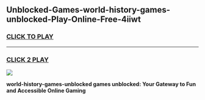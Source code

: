 
## Unblocked-Games-world-history-games-unblocked-Play-Online-Free-4iiwt
<h3>
<a href="https://premium76.site?title=world-history-games-unblocked&ref=26A">CLICK TO PLAY</a></h3>
<hr>

<h3>
<a href="https://premium76.site?title=world-history-games-unblocked&ref=26A">CLICK 2 PLAY</a>
  
</h3>

<a href="https://premium76.site?title=world-history-games-unblocked&ref=26A"><img src="https://clearcache.store/games.png"></a>


**world-history-games-unblocked games unblocked: Your Gateway to Fun and Accessible Online Gaming**
